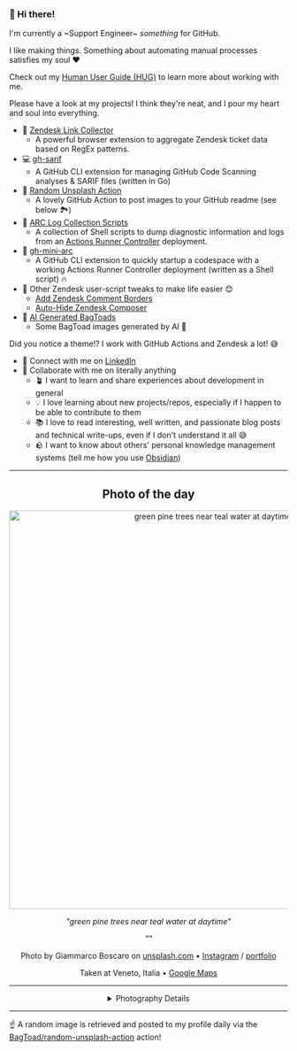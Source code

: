 ### 👋 Hi there!

I'm currently a ~Support Engineer~ _something_ for GitHub.

I like making things. Something about automating manual processes satisfies my soul ❤️

Check out my [Human User Guide (HUG)](https://gist.github.com/BagToad/a28f06f1c46e6e5d419b98921e835f40) to learn more about working with me.

Please have a look at my projects! I think they're neat, and I pour my heart and soul into everything.

- 🔗 [Zendesk Link Collector](https://github.com/BagToad/Zendesk-Link-Collector) 
  - A powerful browser extension to aggregate Zendesk ticket data based on RegEx patterns.
- 💻 [gh-sarif](https://github.com/BagToad/gh-sarif)
  - A GitHub CLI extension for managing GitHub Code Scanning analyses & SARIF files (written in Go)
- 🌊 [Random Unsplash Action](https://github.com/BagToad/random-unsplash-action)
  - A lovely GitHub Action to post images to your GitHub readme (see below 🏞️)
- 🏃 [ARC Log Collection Scripts](https://github.com/BagToad/arc-log-collection-scripts)
  - A collection of Shell scripts to dump diagnostic information and logs from an [Actions Runner Controller](https://github.com/actions/actions-runner-controller) deployment.
- 🏃 [gh-mini-arc](https://github.com/BagToad/gh-mini-arc)
  - A GitHub CLI extension to quickly startup a codespace with a working Actions Runner Controller deployment (written as a Shell script) 🔥
- 🧘 Other Zendesk user-script tweaks to make life easier 😊
  - [Add Zendesk Comment Borders](https://github.com/BagToad/add-zendesk-comment-borders)
  - [Auto-Hide Zendesk Composer](https://github.com/BagToad/Auto-Hide-Zendesk-Composer)
- 🐸 [AI Generated BagToads](https://github.com/BagToad/bagtoads)
  - Some BagToad images generated by AI 🐸

Did you notice a theme!? I work with GitHub Actions and Zendesk a lot! 😅

- 🔗 Connect with me on [LinkedIn](https://www.linkedin.com/in/kynan-ware/)
- 🤝 Collaborate with me on literally anything
  - 🪴 I want to learn and share experiences about development in general
  - 💡 I love learning about new projects/repos, especially if I happen to be able to contribute to them
  - 📚 I love to read interesting, well written, and passionate blog posts and technical write-ups, even if I don't understand it all 😅
  - 🪨 I want to know about others' personal knowledge management systems (tell me how you use [Obsidian](https://obsidian.md/))
 
----
<div align="center">

## Photo of the day
  
  <a href="https://unsplash.com/photos/green-pine-trees-near-teal-water-at-daytime-UkOpMcslmX8"><img width="720" src="https://images.unsplash.com/photo-1505490096310-204ef067fe6b?crop=entropy&cs=tinysrgb&fit=max&fm=jpg&ixid=M3w1NTI0NDl8MHwxfHJhbmRvbXx8fHx8fHx8fDE3NDA5ODE2Mzl8&ixlib=rb-4.0.3&q=80&w=1080" alt="green pine trees near teal water at daytime"></a>
  
  <em>"green pine trees near teal water at daytime"</em>
  
  <em>""</em>

  Photo by Giammarco Boscaro on [unsplash.com](https://unsplash.com/) • [Instagram](https://instagram.com/giamboscaro) / [portfolio](https://portfolio.gboscaro.duckdns.org)
  
  Taken at Veneto, Italia • [Google Maps](https://www.google.com/maps/search/?api=1&query=46.53225333,12.21688333)
  
  ---
  
<details>
<summary>Photography Details</summary>
  
| Parameter     | Value |
| ------------- | ----- |
| Camera Model  | NIKON D7200 |
| Exposure Time | 1/125 |
| Aperture      | 11.0 |
| Focal Length  | 28.0 |
| ISO           | 200 |
| Location      | Veneto, Italia (Italia) |
| Coordinates   | Latitude 46.53225333, Longitude 12.21688333 |

### Map

```geojson
        {
            "type": "FeatureCollection",
            "features": [
                {
                    "type": "Feature",
                    "properties": {},
                    "geometry": {
                        "coordinates": [
                            12.21688333,
                            46.53225333
                        ],
                        "type": "Point"
                    },
                    "id": 1
                },
                {
                    "type": "Feature",
                    "properties": {},
                    "geometry": {
                        "coordinates": [
                            [
                                12.51688333,
                                46.83225333
                            ],
                            [
                                12.51688333,
                                46.232253330000006
                            ],
                            [
                                11.91688333,
                                46.232253330000006
                            ],
                            [
                                11.91688333,
                                46.83225333
                            ],
                            [
                                12.51688333,
                                46.83225333
                            ]
                        ],
                        "type": "LineString"
                    }
                }
            ]
        }
```

</details>

</div>

----

☝️ A random image is retrieved and posted to my profile daily via the [BagToad/random-unsplash-action](https://github.com/BagToad/random-unsplash-action) action!
